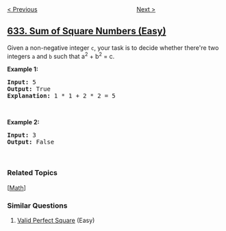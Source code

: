<!--|This file generated by command(leetcode description); DO NOT EDIT.    |-->
<!--+----------------------------------------------------------------------+-->
<!--|@author    openset <openset.wang@gmail.com>                           |-->
<!--|@link      https://github.com/openset                                 |-->
<!--|@home      https://github.com/openset/leetcode                        |-->
<!--+----------------------------------------------------------------------+-->

[< Previous](https://github.com/openset/leetcode/tree/master/problems/smallest-range-covering-elements-from-k-lists "Smallest Range Covering Elements from K Lists")
　　　　　　　　　　　　　　　　
[Next >](https://github.com/openset/leetcode/tree/master/problems/find-the-derangement-of-an-array "Find the Derangement of An Array")

## [633. Sum of Square Numbers (Easy)](https://leetcode.com/problems/sum-of-square-numbers "平方数之和")

<p>Given a non-negative integer <code>c</code>, your task is to decide whether there&#39;re two integers <code>a</code> and <code>b</code> such that a<sup>2</sup> + b<sup>2</sup> = c.</p>

<p><b>Example 1:</b></p>

<pre>
<b>Input:</b> 5
<b>Output:</b> True
<b>Explanation:</b> 1 * 1 + 2 * 2 = 5
</pre>

<p>&nbsp;</p>

<p><b>Example 2:</b></p>

<pre>
<b>Input:</b> 3
<b>Output:</b> False
</pre>

<p>&nbsp;</p>

### Related Topics
  [[Math](https://github.com/openset/leetcode/tree/master/tag/math/README.md)]

### Similar Questions
  1. [Valid Perfect Square](https://github.com/openset/leetcode/tree/master/problems/valid-perfect-square) (Easy)
